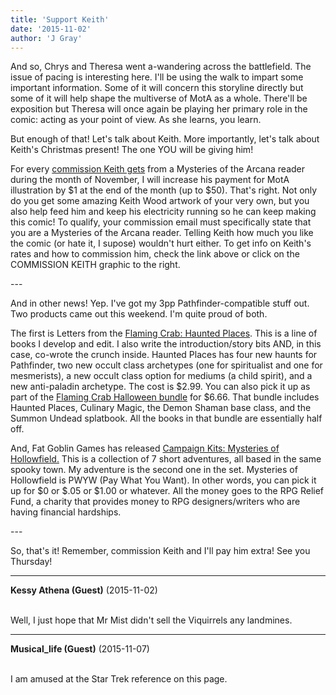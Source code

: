 ```yaml
---
title: 'Support Keith'
date: '2015-11-02'
author: 'J Gray'
---
```


<p>And so, Chrys and Theresa went a-wandering across the battlefield. The issue of pacing is interesting here. I'll be using the walk to impart some important information. Some of it will concern this storyline directly but some of it will help shape the multiverse of MotA as a whole. There'll be exposition but Theresa will once again be playing her primary role in the comic: acting as your point of view. As she learns, you learn.</p><p>But enough of that! Let's talk about Keith. More importantly, let's talk about Keith's Christmas present! The one YOU will be giving him!</p><p>For every <a href="http://mysteriesofthearcana.com/index.php?action=page&amp;page=16" target="_blank">commission Keith gets</a> from a Mysteries of the Arcana reader during the month of November, I will increase his payment for MotA illustration by $1 at the end of the month (up to $50). That's right. Not only do you get some amazing Keith Wood artwork of your very own, but you also help feed him and keep his electricity running so he can keep making this comic! To qualify, your commission email must specifically state that you are a Mysteries of the Arcana reader. Telling Keith how much you like the comic (or hate it, I supose) wouldn't hurt either. To get info on Keith's rates and how to commission him, check the link above or click on the COMMISSION KEITH graphic to the right.</p><p>---</p><p>And in other news! Yep. I've got my 3pp Pathfinder-compatible stuff out. Two products came out this weekend. I'm quite proud of both.</p><p>The first is Letters from the <a href="http://www.drivethrurpg.com/product/164324/Letters-from-the-Flaming-Crab-Haunted-Places" target="_blank">Flaming Crab: Haunted Places</a>. This is a line of books I develop and edit. I also write the introduction/story bits AND, in this case, co-wrote the crunch inside. Haunted Places has four new haunts for Pathfinder, two new occult class archetypes (one for spiritualist and one for mesmerists), a new occult class option for mediums (a child spirit), and a new anti-paladin archetype. The cost is $2.99. You can also pick it up as part of the <a href="http://www.drivethrurpg.com/product/164467/Flaming-Crab-Games-Halloween-Bundle-BUNDLE" target="_blank">Flaming Crab Halloween bundle</a> for $6.66. That bundle includes Haunted Places, Culinary Magic, the Demon Shaman base class, and the Summon Undead splatbook. All the books in that bundle are essentially half off.</p><p>And, Fat Goblin Games has released <a href="http://www.drivethrurpg.com/product/164365/Campaign-KitsThe-Mysteries-of-Hollowfield" target="_blank">Campaign Kits: Mysteries of Hollowfield.</a> This is a collection of 7 short adventures, all based in the same spooky town. My adventure is the second one in the set. Mysteries of Hollowfield is PWYW (Pay What You Want). In other words, you can pick it up for $0 or $.05 or $1.00 or whatever. All the money goes to the RPG Relief Fund, a charity that provides money to RPG designers/writers who are having financial hardships.</p><p>---</p><p>So, that's it! Remember, commission Keith and I'll pay him extra! See you Thursday! </p>

---
**Kessy Athena (Guest)** (2015-11-02)

<br> Well, I just hope that Mr Mist didn't sell the Viquirrels any landmines.<br>

---
**Musical_life (Guest)** (2015-11-07)

<br> I am amused at the Star Trek reference on this page.

